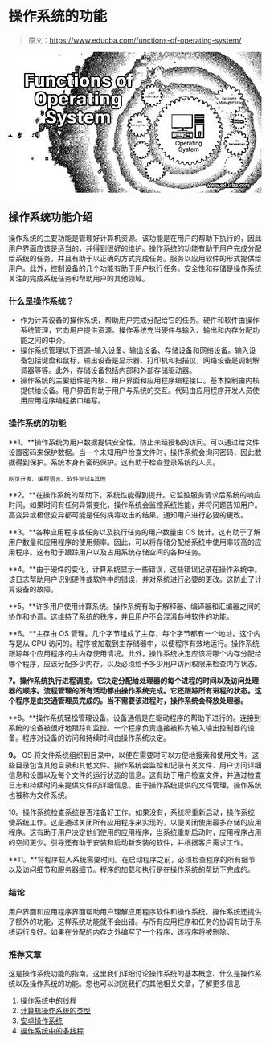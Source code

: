 # 操作系统的功能

> 原文：<https://www.educba.com/functions-of-operating-system/>

![Functions of Operating System](img/40a00878f101f4997449d9ad9188155b.png)



## 操作系统功能介绍

操作系统的主要功能是管理好计算机资源。该功能是在用户的帮助下执行的，因此用户界面应该是适当的，并得到很好的维护。操作系统的功能有助于用户完成分配给系统的任务，并且有助于以正确的方式完成任务。服务以应用软件的形式提供给用户。此外，控制设备的几个功能有助于用户执行任务。安全性和存储是操作系统关注的完成系统任务和帮助用户的其他领域。

### 什么是操作系统？

*   作为计算设备的操作系统，帮助用户完成分配给它的任务。硬件和软件由操作系统管理，它向用户提供资源。操作系统充当硬件与输入、输出和内存分配功能之间的中介。
*   操作系统管理以下资源–输入设备、输出设备、存储设备和网络设备。输入设备包括键盘和鼠标，输出设备是显示器、打印机和扫描仪，网络设备是调制解调器等等。此外，存储设备包括内部和外部存储驱动器。
*   操作系统的主要组件是内核、用户界面和应用程序编程接口。基本控制由内核提供给设备。用户界面有助于用户与系统的交互。代码由应用程序开发人员使用应用程序编程接口编写。

### 操作系统的功能

**1。**操作系统为用户数据提供安全性，防止未经授权的访问。可以通过给文件设置密码来保护数据。当一个未知用户检查文件时，操作系统会询问密码，因此数据得到保护。系统本身有密码保护。这有助于检查登录系统的人员。

<small>网页开发、编程语言、软件测试&其他</small>

**2。**在操作系统的帮助下，系统性能得到提升。它监控服务请求后系统的响应时间。如果时间有任何异常变化，操作系统会监控系统性能，并将问题告知用户。高变异或极低变异都可能是任何病毒攻击的结果。通知用户进行必要的更改。

**3。**各种应用程序或任务以及执行任务的用户数量由 OS 统计。这有助于了解用户数量和应用程序的使用频率。因此，可以将存储分配给系统中使用率较高的应用程序。这有助于跟踪用户以及占用系统存储空间的各种任务。

**4。**由于硬件的变化，计算系统显示一些错误，这些错误记录在操作系统中。该日志帮助用户识别硬件或软件中的错误，并对系统进行必要的更改。这防止了计算设备的故障。

**5。**许多用户使用计算系统。操作系统有助于解释器、编译器和汇编器之间的协作和协调。这维持了系统的秩序，并且用户不会混淆各种软件的功能。

**6。**主存由 OS 管理。几个字节组成了主存，每个字节都有一个地址。这个内存是从 CPU 访问的。程序被加载到主存储器中，以便程序有效地运行。操作系统跟踪每个应用程序的主内存使用情况。此外，操作系统决定应该将哪个内存分配给哪个程序，应该分配多少内存，以及必须给予多少用户访问权限来检查内存状态。

**7。操作系统执行进程调度。它决定分配给处理器的每个进程的时间以及访问处理器的顺序。流程管理的所有活动都由操作系统完成。它还跟踪所有进程的状态。这个程序是由交通管理员完成的。当不需要该进程时，操作系统会释放处理器。**

**8。**操作系统轻松管理设备。设备通信是在驱动程序的帮助下进行的。连接到系统的设备被很好地跟踪和监控。一个程序负责连接被称为输入输出控制器的设备。程序对设备的访问和持续时间由操作系统决定。

**9。** OS 将文件系统组织到目录中，以便在需要时可以方便地搜索和使用文件。这些目录包含其他目录和其他文件。操作系统会监控和记录有关文件、用户访问详细信息和设置以及每个文件的运行状态的信息。这有助于用户检查文件，并通过检查日志和持续时间来提供文件的详细信息。由于操作系统提供的文件管理，操作系统也被称为文件系统。

10。操作系统检查系统是否准备好工作。如果没有，系统将重新启动，操作系统使系统工作。这是通过关闭所有应用程序来实现的，以便关闭使用最多存储的应用程序。这有助于用户决定他们使用的应用程序，当系统重新启动时，应用程序占用的空间更少。引导还有助于安装和启动新安装的软件，并根据客户需求工作。

**11。**将程序载入系统需要时间。在启动程序之前，必须检查程序的所有细节以及访问细节和服务器细节。程序的加载和执行是在操作系统的帮助下完成的。

### 结论

用户界面和应用程序界面帮助用户理解应用程序软件和操作系统。操作系统还提供了额外的功能，这样系统功能就不会出错。与所有应用程序和任务的协调有助于系统运行良好。如果在分配的内存之外编写了一个程序，该程序将被删除。

### 推荐文章

这是操作系统功能的指南。这里我们详细讨论操作系统的基本概念、什么是操作系统以及操作系统的功能。您也可以浏览我们的其他相关文章，了解更多信息——

1.  [操作系统中的线程](https://www.educba.com/threads-in-operating-system/)
2.  [计算机操作系统的类型](https://www.educba.com/types-of-computer-operating-system/)
3.  [安卓操作系统](https://www.educba.com/android-operating-system/)
4.  [操作系统中的多线程](https://www.educba.com/multithreading-in-operating-system/)





